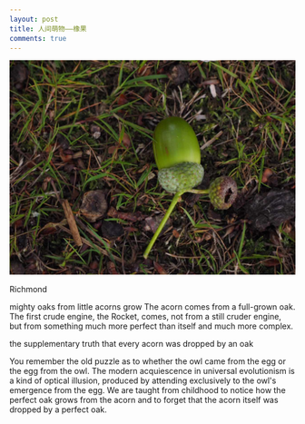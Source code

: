```yaml
---
layout: post
title: 人间萌物——橡果
comments: true
---
```

![青涩的橡果](/images/richmond/acorn1.JPG)

Richmond

mighty oaks from little acorns grow
The acorn comes from a full-grown oak. The first crude engine, the Rocket, comes, not from a still cruder engine, but from something much more perfect than itself and much more complex.

the supplementary truth that every acorn was dropped by an oak

You remember the old puzzle as to whether the owl came from the egg or the egg from the owl. The modern acquiescence in universal evolutionism is a kind of optical illusion, produced by attending exclusively to the owl's emergence from the egg. We are taught from childhood to notice how the perfect oak grows from the acorn and to forget that the acorn itself was dropped by a perfect oak.